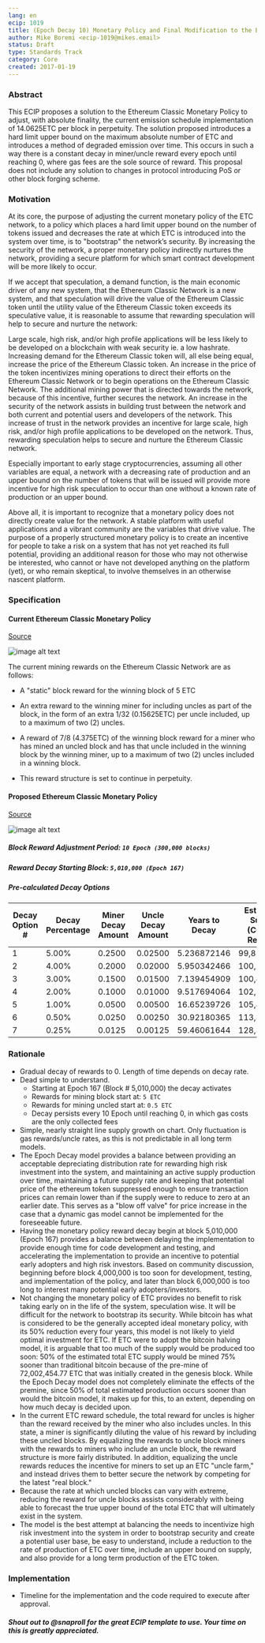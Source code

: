 ```yaml
---
lang: en
ecip: 1019
title: (Epoch Decay 10) Monetary Policy and Final Modification to the Ethereum Classic Emission Schedule
author: Mike Boremi <ecip-1019@mikes.email>
status: Draft
type: Standards Track
category: Core
created: 2017-01-19
---
```


###  Abstract

This ECIP proposes a solution to the Ethereum Classic Monetary Policy to adjust, with absolute finality, the current emission schedule implementation of 14.0625ETC per block in perpetuity. The solution proposed introduces a hard limit upper bound on the maximum absolute number of ETC and introduces a method of degraded emission over time.  This occurs in such a way there is a constant decay in miner/uncle reward every epoch until reaching 0, where gas fees are the sole source of reward. This proposal does not include any solution to changes in protocol introducing PoS or other block forging scheme.

###  Motivation

At its core, the purpose of adjusting the current monetary policy of the ETC network, to a policy which places a hard limit upper bound on the number of tokens issued and decreases the rate at which ETC is introduced into the system over time, is to "bootstrap" the network’s security. By increasing the security of the network, a proper monetary policy indirectly nurtures the network, providing a secure platform for which smart contract development will be more likely to occur.

If we accept that speculation, a demand function, is the main economic driver of any new system, that the Ethereum Classic Network is a new system, and that speculation will drive the value of the Ethereum Classic token until the utility value of the Ethereum Classic token exceeds its speculative value, it is reasonable to assume that rewarding speculation will help to secure and nurture the network:

Large scale, high risk, and/or high profile applications will be less likely to be developed on a blockchain with weak security ie. a low hashrate. Increasing demand for the Ethereum Classic token will, all else being equal, increase the price of the Ethereum Classic token.  An increase in the price of the token incentivizes mining operations to direct their efforts on the Ethereum Classic Network or to begin operations on the Ethereum Classic Network. The additional mining power that is directed towards the network, because of this incentive, further secures the network. An increase in the security of the network assists in building trust between the network and both current and potential users and developers of the network. This increase of trust in the network provides an incentive for large scale, high risk, and/or high profile applications to be developed on the network. Thus, rewarding speculation helps to secure and nurture the Ethereum Classic network. 

Especially important to early stage cryptocurrencies, assuming all other variables are equal, a network with a decreasing rate of production and an upper bound on the number of tokens that will be issued will provide more incentive for high risk speculation to occur than one without a known rate of production or an upper bound. 

Above all, it is important to recognize that a monetary policy does not directly create value for the network. A stable platform with useful applications and a vibrant community are the variables that drive value. The purpose of a properly structured monetary policy is to create an incentive for people to take a risk on a system that has not yet reached its full potential, providing an additional reason for those who may not otherwise be interested, who cannot or have not developed anything on the platform (yet), or who remain skeptical, to involve themselves in an otherwise nascent platform. 

###  Specification

####  Current Ethereum Classic Monetary Policy

[Source](http://ethdocs.org/en/latest/mining.html)

![image alt text](https://cloud.githubusercontent.com/assets/36461/22116162/e3c0a2f2-de2c-11e6-8ab3-38452b3486bc.png)

The current mining rewards on the Ethereum Classic Network are as follows:

* A "static" block reward for the winning block of 5 ETC

* An extra reward to the winning miner for including uncles as part of the block, in the form of an extra 1/32 (0.15625ETC) per uncle included, up to a maximum of two (2) uncles. 

* A reward of 7/8 (4.375ETC) of the winning block reward for a miner who has mined an uncled block and has that uncle included in the winning block by the winning miner, up to a maximum of two (2) uncles included in a winning block.

* This reward structure is set to continue in perpetuity.

####  Proposed Ethereum Classic Monetary Policy

[Source](https://docs.google.com/spreadsheets/d/1mPPfzLtJ5V7mz2gz5hyqTytJSyoQ3oRyvs7CAIoMnH8/edit#gid=1694393546)

![image alt text](https://cloud.githubusercontent.com/assets/36461/22135058/0cf73242-de89-11e6-945e-c1e2cd2105d2.png)

#####  Block Reward Adjustment Period: `10 Epoch (300,000 blocks)`

#####  Reward Decay Starting Block: `5,010,000 (Epoch 167)`

#####  Pre-calculated Decay Options

|Decay Option #|Decay Percentage|Miner Decay Amount|Uncle Decay Amount|Years to Decay|Estimated Supply (Current Reward)|Block Height Reward Ends|
|--------------|----------------|------------------|------------------|--------------|---------------------------------|------------------------|
|1|5.00%|0.2500|0.02500|5.236872146|99,851,032|11,010,000|
|2|4.00%|0.2000|0.02000|5.950342466|100,226,032|12,510,000|
|3|3.00%|0.1500|0.01500|7.139454909|100,851,532|15,009,990|
|4|2.00%|0.1000|0.01000|9.517694064|102,101,032|20,010,000|
|5|1.00%|0.0500|0.00500|16.65239726|105,851,032|35,010,000|
|6|0.50%|0.0250|0.00250|30.92180365|113,351,032|65,010,000|
|7|0.25%|0.0125|0.00125|59.46061644|128,351,032|125,010,000|

###  Rationale

-  Gradual decay of rewards to 0.  Length of time depends on decay rate. 
-  Dead simple to understand.
   -  Starting at Epoch 167 (Block # 5,010,000) the decay activates
   -  Rewards for mining block start at: `5 ETC`
   -  Rewards for mining uncled start at: `0.5 ETC`
   -  Decay persists every 10 Epoch until reaching 0, in which gas costs are the only collected fees
-  Simple, nearly straight line supply growth on chart.  Only fluctuation is gas rewards/uncle rates, as this is not predictable in all long term models.
-  The Epoch Decay model provides a balance between providing an acceptable depreciating distribution rate for rewarding high risk investment into the system, and maintaining an active supply production over time, maintaining a future supply rate and keeping that potential price of the ethereum token suppressed enough to ensure transaction prices can remain lower than if the supply were to reduce to zero at an earlier date. This serves as a "blow off valve" for price increase in the case that a dynamic gas model cannot be implemented for the foreseeable future. 
-  Having the monetary policy reward decay begin at block 5,010,000 (Epoch 167) provides a balance between delaying the implementation to provide enough time for code development and testing, and accelerating the implementation to provide an incentive to potential early adopters and high risk investors. Based on community discussion, beginning before block 4,000,000 is too soon for development, testing, and implementation of the policy, and later than block 6,000,000 is too long to interest many potential early adopters/investors. 
-  Not changing the monetary policy of ETC provides no benefit to risk taking early on in the life of the system, speculation wise. It will be difficult for the network to bootstrap its security. While bitcoin has what is considered to be the generally accepted ideal monetary policy, with its 50% reduction every four years, this model is not likely to yield optimal investment for ETC. If ETC were to adopt the bitcoin halving model, it is arguable that too much of the supply would be produced too soon: 50% of the estimated total ETC supply would be mined 75% sooner than traditional bitcoin because of the pre-mine of 72,002,454.77 ETC that was initially created in the genesis block. While the Epoch Decay model does not completely eliminate the effects of the premine, since 50% of total estimated production occurs sooner than would the bitcoin model, it makes up for this, to an extent, depending on how much decay is decided upon. 
-  In the current ETC reward schedule, the total reward for uncles is higher than the reward received by the miner who also includes uncles. In this state, a miner is significantly diluting the value of his reward by including these uncled blocks. By equalizing the rewards to uncle block miners with the rewards to miners who include an uncle block, the reward structure is more fairly distributed. In addition, equalizing the uncle rewards reduces the incentive for miners to set up an ETC "uncle farm," and instead drives them to better secure the network by competing for the latest "real block." 
-  Because the rate at which uncled blocks can vary with extreme, reducing the reward for uncle blocks assists considerably with being able to forecast the true upper bound of the total ETC that will ultimately exist in the system. 
-  The model is the best attempt at balancing the needs to incentivize high risk investment into the system in order to bootstrap security and create a potential user base, be easy to understand, include a reduction to the rate of production of ETC over time, include an upper bound on supply, and also provide for a long term production of the ETC token.

###  Implementation

*  Timeline for the implementation and the code required to execute after approval.

#####  Shout out to @snaproll for the great ECIP template to use.  Your time on this is greatly appreciated.

